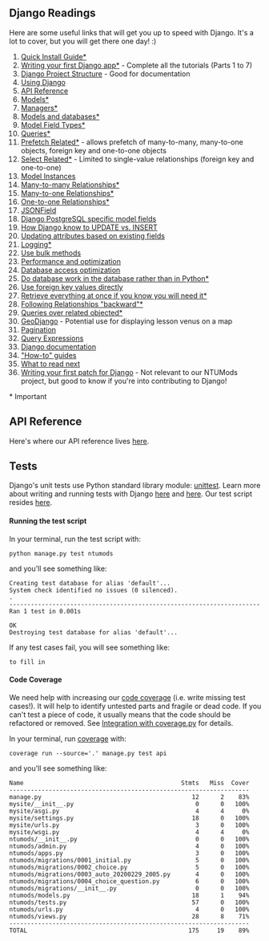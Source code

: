 ## Django Readings
Here are some useful links that will get you up to speed with Django. It's a lot to cover, but you will get there one day! :)
1. [Quick Install Guide*](https://docs.djangoproject.com/en/3.0/intro/install/)
1. [Writing your first Django app*](https://docs.djangoproject.com/en/3.0/intro/tutorial01/) - Complete all the tutorials (Parts 1 to 7)
1. [Django Project Structure](https://docs.djangoproject.com/en/3.0/intro/reusable-apps/#your-project-and-your-reusable-app) - Good for documentation
1. [Using Django](https://docs.djangoproject.com/en/3.0/topics/)
1. [API Reference](https://docs.djangoproject.com/en/3.0/ref/)
1. [Models*](https://docs.djangoproject.com/en/3.0/topics/db/models/)
1. [Managers*](https://docs.djangoproject.com/en/3.0/topics/db/managers/)
1. [Models and databases*](https://docs.djangoproject.com/en/3.0/topics/db/)
1. [Model Field Types*](https://docs.djangoproject.com/en/3.0/ref/models/fields/#model-field-types)
1. [Queries*](https://docs.djangoproject.com/en/3.0/topics/db/queries/)
1. [Prefetch Related*](https://docs.djangoproject.com/en/3.0/ref/models/querysets/#prefetch-related) - allows prefetch of many-to-many, many-to-one objects, foreign key and one-to-one objects
1. [Select Related*](https://docs.djangoproject.com/en/3.0/ref/models/querysets/#select-related) - Limited to single-value relationships (foreign key and one-to-one)
1. [Model Instances](https://docs.djangoproject.com/en/3.0/ref/models/instances/)
1. [Many-to-many Relationships*](https://docs.djangoproject.com/en/3.0/topics/db/examples/many_to_many/)
1. [Many-to-one Relationships*](https://docs.djangoproject.com/en/3.0/topics/db/examples/many_to_one/)
1. [One-to-one Relationships*](https://docs.djangoproject.com/en/3.0/topics/db/examples/one_to_one/)
1. [JSONField](https://docs.djangoproject.com/en/3.0/ref/contrib/postgres/fields/#django.contrib.postgres.fields.JSONField)
1. [Django PostgreSQL specific model fields](https://docs.djangoproject.com/en/3.0/ref/contrib/postgres/fields/)
1. [How Django know to UPDATE vs. INSERT](https://docs.djangoproject.com/en/3.0/ref/models/instances/#how-django-knows-to-update-vs-insert)
1. [Updating attributes based on existing fields](https://docs.djangoproject.com/en/3.0/ref/models/instances/#updating-attributes-based-on-existing-fields)
1. [Logging*](https://docs.djangoproject.com/en/3.0/topics/logging/)
1. [Use bulk methods](https://docs.djangoproject.com/en/3.0/topics/db/optimization/#use-bulk-methods)
1. [Performance and optimization](https://docs.djangoproject.com/en/3.0/topics/performance/)
1. [Database access optimization](https://docs.djangoproject.com/en/3.0/topics/db/optimization/)
1. [Do database work in the database rather than in Python*](https://docs.djangoproject.com/en/3.0/topics/db/optimization/#do-database-work-in-the-database-rather-than-in-python)
1. [Use foreign key values directly](https://docs.djangoproject.com/en/3.0/topics/db/optimization/#use-foreign-key-values-directly)
1. [Retrieve everything at once if you know you will need it*](https://docs.djangoproject.com/en/3.0/topics/db/optimization/#retrieve-everything-at-once-if-you-know-you-will-need-it)
1. [Following Relationships "backward"*](https://docs.djangoproject.com/en/3.0/topics/db/queries/#following-relationships-backward)
1. [Queries over related objected*](https://docs.djangoproject.com/en/3.0/topics/db/queries/#queries-over-related-objects)
1. [GeoDjango](https://docs.djangoproject.com/en/3.0/ref/contrib/gis/) - Potential use for displaying lesson venus on a map
1. [Pagination](https://docs.djangoproject.com/en/3.0/topics/pagination/)
1. [Query Expressions](https://docs.djangoproject.com/en/3.0/ref/models/expressions/)
1. [Django documentation](https://docs.djangoproject.com/en/3.0/)
1. ["How-to" guides](https://docs.djangoproject.com/en/3.0/howto/)
1. [What to read next](https://docs.djangoproject.com/en/3.0/intro/whatsnext/)
1. [Writing your first patch for Django](https://docs.djangoproject.com/en/3.0/intro/contributing/) - Not relevant to our NTUMods project, but good to know if you're into contributing to Django!

\* Important

## API Reference
Here's where our API reference lives [here](https://ntumods.com/api).

## Tests
Django's unit tests use Python standard library module: [unittest](https://docs.python.org/3/library/unittest.html#module-unittest). Learn more about writing and running tests with Django [here](https://docs.djangoproject.com/en/3.0/topics/testing/overview/) and [here](https://docs.djangoproject.com/en/3.0/intro/tutorial05/). Our test script resides [here](#). 

#### Running the test script

In your terminal, run the test script with:
```
python manage.py test ntumods
```

and you'll see something like:
```
Creating test database for alias 'default'...
System check identified no issues (0 silenced).
.
----------------------------------------------------------------------
Ran 1 test in 0.001s

OK
Destroying test database for alias 'default'...
```

If any test cases fail, you will see something like:
```
to fill in
```

#### Code Coverage

We need help with increasing our [code coverage](https://adamj.eu/tech/2019/04/30/getting-a-django-application-to-100-percent-coverage/) (i.e. write missing test cases!). It will help to identify untested parts and fragile or dead code. If you can't test a piece of code, it usually means that the code should be refactored or removed. See [Integration with coverage.py](https://docs.djangoproject.com/en/3.0/topics/testing/advanced/#topics-testing-code-coverage) for details.

In your terminal, run [coverage](https://pypi.org/project/coverage/) with:
```
coverage run --source='.' manage.py test api
```

and you'll see something like:
```
Name                                            Stmts   Miss  Cover
-------------------------------------------------------------------
manage.py                                          12      2    83%
mysite/__init__.py                                  0      0   100%
mysite/asgi.py                                      4      4     0%
mysite/settings.py                                 18      0   100%
mysite/urls.py                                      3      0   100%
mysite/wsgi.py                                      4      4     0%
ntumods/__init__.py                                 0      0   100%
ntumods/admin.py                                    4      0   100%
ntumods/apps.py                                     3      0   100%
ntumods/migrations/0001_initial.py                  5      0   100%
ntumods/migrations/0002_choice.py                   5      0   100%
ntumods/migrations/0003_auto_20200229_2005.py       4      0   100%
ntumods/migrations/0004_choice_question.py          6      0   100%
ntumods/migrations/__init__.py                      0      0   100%
ntumods/models.py                                  18      1    94%
ntumods/tests.py                                   57      0   100%
ntumods/urls.py                                     4      0   100%
ntumods/views.py                                   28      8    71%
-------------------------------------------------------------------
TOTAL                                             175     19    89%
```